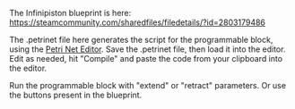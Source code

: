 The Infinipiston blueprint is here: https://steamcommunity.com/sharedfiles/filedetails/?id=2803179486

The .petrinet file here generates the script for the programmable block, using the [Petri Net Editor](https://sergiosgc.github.io/Space-Engineers-PLC/Editor/). 
Save the .petrinet file, then load it into the editor. Edit as needed, hit "Compile" and paste the code from your clipboard into the editor.

Run the programmable block with "extend" or "retract" parameters. Or use the buttons present in the blueprint.
